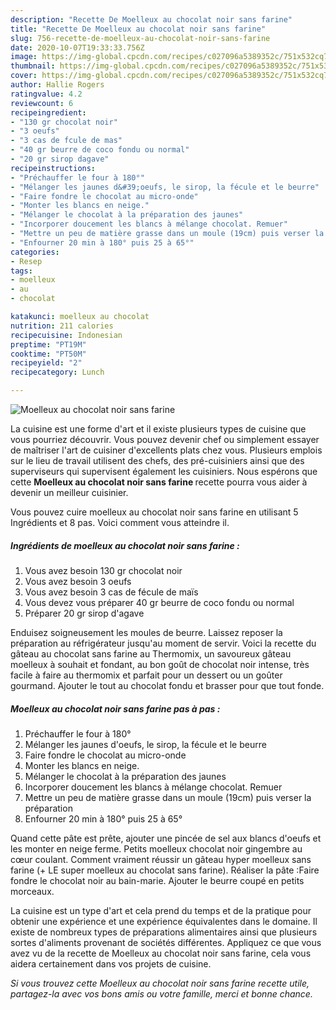 ```yaml
---
description: "Recette De Moelleux au chocolat noir sans farine"
title: "Recette De Moelleux au chocolat noir sans farine"
slug: 756-recette-de-moelleux-au-chocolat-noir-sans-farine
date: 2020-10-07T19:33:33.756Z
image: https://img-global.cpcdn.com/recipes/c027096a5389352c/751x532cq70/moelleux-au-chocolat-noir-sans-farine-photo-principale-de-la-recette.jpg
thumbnail: https://img-global.cpcdn.com/recipes/c027096a5389352c/751x532cq70/moelleux-au-chocolat-noir-sans-farine-photo-principale-de-la-recette.jpg
cover: https://img-global.cpcdn.com/recipes/c027096a5389352c/751x532cq70/moelleux-au-chocolat-noir-sans-farine-photo-principale-de-la-recette.jpg
author: Hallie Rogers
ratingvalue: 4.2
reviewcount: 6
recipeingredient:
- "130 gr chocolat noir"
- "3 oeufs"
- "3 cas de fcule de mas"
- "40 gr beurre de coco fondu ou normal"
- "20 gr sirop dagave"
recipeinstructions:
- "Préchauffer le four à 180°"
- "Mélanger les jaunes d&#39;oeufs, le sirop, la fécule et le beurre"
- "Faire fondre le chocolat au micro-onde"
- "Monter les blancs en neige."
- "Mélanger le chocolat à la préparation des jaunes"
- "Incorporer doucement les blancs à mélange chocolat. Remuer"
- "Mettre un peu de matière grasse dans un moule (19cm) puis verser la préparation"
- "Enfourner 20 min à 180° puis 25 à 65°"
categories:
- Resep
tags:
- moelleux
- au
- chocolat

katakunci: moelleux au chocolat 
nutrition: 211 calories
recipecuisine: Indonesian
preptime: "PT19M"
cooktime: "PT50M"
recipeyield: "2"
recipecategory: Lunch

---
```



![Moelleux au chocolat noir sans farine](https://img-global.cpcdn.com/recipes/c027096a5389352c/751x532cq70/moelleux-au-chocolat-noir-sans-farine-photo-principale-de-la-recette.jpg)

La cuisine est une forme d'art et il existe plusieurs types de cuisine que vous pourriez découvrir. Vous pouvez devenir chef ou simplement essayer de maîtriser l'art de cuisiner d'excellents plats chez vous. Plusieurs emplois sur le lieu de travail utilisent des chefs, des pré-cuisiniers ainsi que des superviseurs qui supervisent également les cuisiniers. Nous espérons que cette <strong> Moelleux au chocolat noir sans farine </strong> recette pourra vous aider à devenir un meilleur cuisinier.

<!--inarticleads1-->

Vous pouvez cuire moelleux au chocolat noir sans farine en utilisant 5 Ingrédients et 8 pas. Voici comment vous atteindre il.

##### Ingrédients de moelleux au chocolat noir sans farine :

1. Vous avez besoin 130 gr chocolat noir
1. Vous avez besoin 3 oeufs
1. Vous avez besoin 3 cas de fécule de maïs
1. Vous devez vous préparer 40 gr beurre de coco fondu ou normal
1. Préparer 20 gr sirop d&#39;agave


Enduisez soigneusement les moules de beurre. Laissez reposer la préparation au réfrigérateur jusqu&#39;au moment de servir. Voici la recette du gâteau au chocolat sans farine au Thermomix, un savoureux gâteau moelleux à souhait et fondant, au bon goût de chocolat noir intense, très facile à faire au thermomix et parfait pour un dessert ou un goûter gourmand. Ajouter le tout au chocolat fondu et brasser pour que tout fonde. 

<!--inarticleads2-->

##### Moelleux au chocolat noir sans farine pas à pas :

1. Préchauffer le four à 180°
1. Mélanger les jaunes d&#39;oeufs, le sirop, la fécule et le beurre
1. Faire fondre le chocolat au micro-onde
1. Monter les blancs en neige.
1. Mélanger le chocolat à la préparation des jaunes
1. Incorporer doucement les blancs à mélange chocolat. Remuer
1. Mettre un peu de matière grasse dans un moule (19cm) puis verser la préparation
1. Enfourner 20 min à 180° puis 25 à 65°


Quand cette pâte est prête, ajouter une pincée de sel aux blancs d&#39;oeufs et les monter en neige ferme. Petits moelleux chocolat noir gingembre au cœur coulant. Comment vraiment réussir un gâteau hyper moelleux sans farine (+ LE super moelleux au chocolat sans farine). Réaliser la pâte :Faire fondre le chocolat noir au bain-marie. Ajouter le beurre coupé en petits morceaux. 

<!--inarticleads1-->

<p>
La cuisine est un type d'art et cela prend du temps et de la pratique pour obtenir une expérience et une expérience équivalentes dans le domaine. Il existe de nombreux types de préparations alimentaires ainsi que plusieurs sortes d'aliments provenant de sociétés différentes. Appliquez ce que vous avez vu de la recette de Moelleux au chocolat noir sans farine, cela vous aidera certainement dans vos projets de cuisine.
</p>

<p>
<i>Si vous trouvez cette Moelleux au chocolat noir sans farine recette utile, partagez-la avec vos bons amis ou votre famille, merci et bonne chance.</i>
</p>
